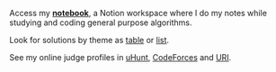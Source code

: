 Access my [**notebook**](https://www.notion.so/brnpapa/icpc-notebook-0355e05508e9470fb065801e277f0c6c), a Notion workspace where I do my notes while studying and coding general purpose algorithms.

Look for solutions by theme as [table](./problems.csv) or [list](./problems.md).

See my online judge profiles in [uHunt](https://uhunt.onlinejudge.org/id/1094350), [CodeForces](https://codeforces.com/profile/brnpapa) and [URI](https://www.urionlinejudge.com.br/judge/pt/users/statistics/310281).